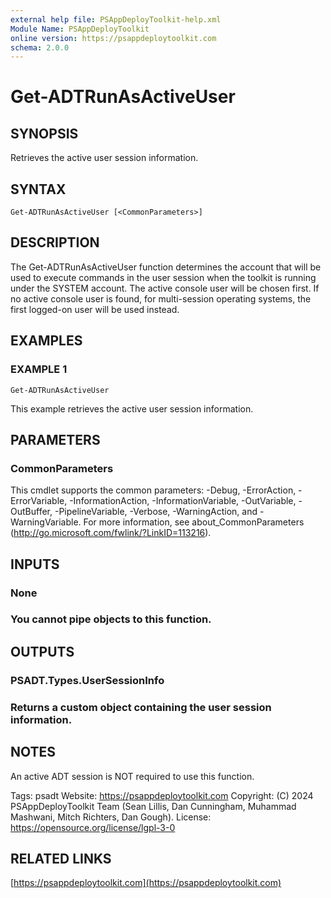 ```yaml
---
external help file: PSAppDeployToolkit-help.xml
Module Name: PSAppDeployToolkit
online version: https://psappdeploytoolkit.com
schema: 2.0.0
---
```


# Get-ADTRunAsActiveUser

## SYNOPSIS
Retrieves the active user session information.

## SYNTAX

```
Get-ADTRunAsActiveUser [<CommonParameters>]
```

## DESCRIPTION
The Get-ADTRunAsActiveUser function determines the account that will be used to execute commands in the user session when the toolkit is running under the SYSTEM account.
The active console user will be chosen first.
If no active console user is found, for multi-session operating systems, the first logged-on user will be used instead.

## EXAMPLES

### EXAMPLE 1
```
Get-ADTRunAsActiveUser
```

This example retrieves the active user session information.

## PARAMETERS

### CommonParameters
This cmdlet supports the common parameters: -Debug, -ErrorAction, -ErrorVariable, -InformationAction, -InformationVariable, -OutVariable, -OutBuffer, -PipelineVariable, -Verbose, -WarningAction, and -WarningVariable.
For more information, see about_CommonParameters (http://go.microsoft.com/fwlink/?LinkID=113216).

## INPUTS

### None
### You cannot pipe objects to this function.
## OUTPUTS

### PSADT.Types.UserSessionInfo
### Returns a custom object containing the user session information.
## NOTES
An active ADT session is NOT required to use this function.

Tags: psadt
Website: https://psappdeploytoolkit.com
Copyright: (C) 2024 PSAppDeployToolkit Team (Sean Lillis, Dan Cunningham, Muhammad Mashwani, Mitch Richters, Dan Gough).
License: https://opensource.org/license/lgpl-3-0

## RELATED LINKS

[https://psappdeploytoolkit.com](https://psappdeploytoolkit.com)
